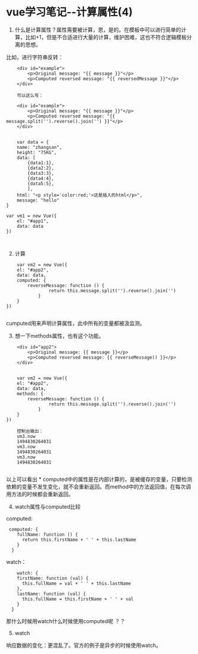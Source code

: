# vue学习笔记--计算属性(4)

1. 什么是计算属性？属性需要被计算，恩，是的。在模板中可以进行简单的计算，比如+1，但是不合适进行大量的计算，维护困难，这也不符合逻辑模板分离的思想。

比如，进行字符串反转：

```
	<div id="example">
		<p>Original message: "{{ message }}"</p>
		<p>Computed reversed message: "{{ reversedMessage }}"</p>
	</div>

	可以这么写：
	
	<div id="example">
		<p>Original message: "{{ message }}"</p>
		<p>Computed reversed message: "{{ message.split('').reverse().join('') }}"</p>
	</div>
	
	
	var data = {
    name: "zhangsan",
    height: "75KG",
    data: [
        {data1:1},
        {data2:2},
        {data3:3},
        {data4:4},
        {data5:5},
        ],
    html: "<p style='color:red;'>这是插入的html</p>",
    message: "hello"
}

var vm1 = new Vue({
    el: "#app1",
    data: data
})

	
```

2. 计算


```
	var vm2 = new Vue({
    el: "#app2",
    data: data,
    computed: {
        reverseMessage: function () {
                return this.message.split('').reverse().join('')
            }
    }
})	
	
```

cumputed用来声明计算属性，此中所有的变量都被汲监测。


3. 想一下methods属性，也有这个功能。

```
	<div id="app2">
        <p>Original message: {{ message }}</p>
        <p>Computed reversed message: {{ reverseMessage() }}</p>
    </div>


	var vm2 = new Vue({
    el: "#app2",
    data: data,
    methods: {
        reverseMessage: function () {
                return this.message.split('').reverse().join('')
            }
    }
})

	控制台输出：
	vm3.now
	1494830264031
	vm3.now
	1494830264031
	vm3.now
	1494830264031
	
```
以上可以看出
	* computed中的属性是在内部计算的，是被缓存的变量，只要检测依赖的变量不发生变化，就不会重新返回。而method中的方法返回值，在每次调用方法的时候都会重新返回。
	
4. watch属性与computed比较

computed:

```
 computed: {
    fullName: function () {
      return this.firstName + ' ' + this.lastName
    }
  }
```

watch：

```
	watch: {
    firstName: function (val) {
      this.fullName = val + ' ' + this.lastName
    },
    lastName: function (val) {
      this.fullName = this.firstName + ' ' + val
    }
  }
```

那什么时候用watch什么时候使用computed呢 ？？

5. watch

响应数据的变化：更混乱了。官方的例子是异步的时候使用watch。